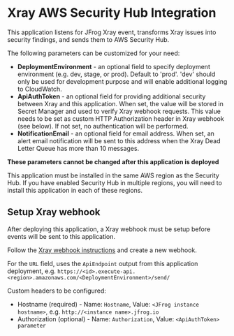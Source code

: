 # Xray AWS Security Hub Integration

This application listens for JFrog Xray event, transforms Xray issues into security findings, and sends them to AWS Security Hub.

The following parameters can be customized for your need:
- **DeploymentEnvironment** - an optional field to specify deployment environment (e.g. dev, stage, or prod). Default to 'prod'. 'dev' should only be used for development purpose and will enable additional logging to CloudWatch. 
- **ApiAuthToken** - an optional field for providing additional security between Xray and this application. When set, the value will be stored in Secret Manager and used to verify Xray webhook requests. This value needs to be set as custom HTTP Authorization header in Xray webhook (see below). If not set, no authentication will be performed.
- **NotificationEmail** - an optional field for email address. When set, an alert email notification will be sent to this address when the Xray Dead Letter Queue has more than 10 messages.

**These parameters cannot be changed after this application is deployed**

This application must be installed in the same AWS region as the Security Hub. If you have enabled Security Hub in multiple regions, you will need to install this application in each of these regions.

## Setup Xray webhook

After deploying this application, a Xray webhook must be setup before events will be sent to this application.

Follow the [Xray webhook instructions](https://www.jfrog.com/confluence/display/JFROG/Configuring+Xray#ConfiguringXray-ConfiguringWebhooks) and create a new webhook.

For the `URL` field, uses the `ApiEndpoint` output from this application deployment, e.g. `https://<id>.execute-api.<region>.amazonaws.com/<DeploymentEnvironment>/send/`

Custom headers to be configured:
- Hostname (required) - Name: `Hostname`, Value: `<JFrog instance hostname>`, e.g. `http://<instance name>.jfrog.io`
- Authorization (optional) - Name: `Authorization`, Value: `<ApiAuthToken> parameter`
